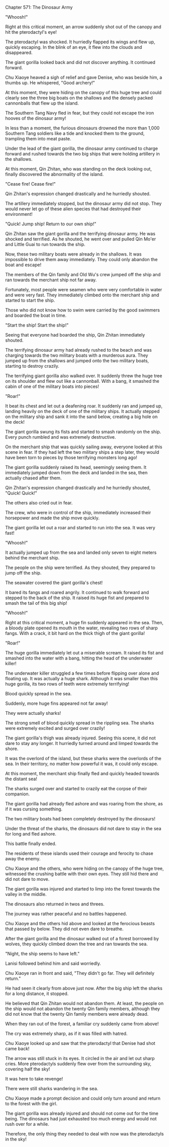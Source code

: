 Chapter 571: The Dinosaur Army

"Whoosh\!"

Right at this critical moment, an arrow suddenly shot out of the canopy and hit the pterodactyl's eye\!

The pterodactyl was shocked. It hurriedly flapped its wings and flew up, quickly escaping. In the blink of an eye, it flew into the clouds and disappeared.

The giant gorilla looked back and did not discover anything. It continued forward.

Chu Xiaoye heaved a sigh of relief and gave Denise, who was beside him, a thumbs up. He whispered, "Good archery\!"

At this moment, they were hiding on the canopy of this huge tree and could clearly see the three big boats on the shallows and the densely packed cannonballs that flew up the island.

The Southern Tang Navy fled in fear, but they could not escape the iron hooves of the dinosaur army\!

In less than a moment, the furious dinosaurs drowned the more than 1,000 Southern Tang soldiers like a tide and knocked them to the ground, trampling them into meat paste.

Under the lead of the giant gorilla, the dinosaur army continued to charge forward and rushed towards the two big ships that were holding artillery in the shallows.

At this moment, Qin Zhitan, who was standing on the deck looking out, finally discovered the abnormality of the island.

"Cease fire\! Cease fire\!"

Qin Zhitan's expression changed drastically and he hurriedly shouted.

The artillery immediately stopped, but the dinosaur army did not stop. They would never let go of these alien species that had destroyed their environment\!

"Quick\! Jump ship\! Return to our own ship\!"

Qin Zhitan saw the giant gorilla and the terrifying dinosaur army. He was shocked and terrified. As he shouted, he went over and pulled Qin Mo'er and Little Guai to run towards the ship.

Now, these two military boats were already in the shallows. It was impossible to drive them away immediately. They could only abandon the boat and escape\!

The members of the Qin family and Old Wu's crew jumped off the ship and ran towards the merchant ship not far away.

Fortunately, most people were seamen who were very comfortable in water and were very fast. They immediately climbed onto the merchant ship and started to start the ship.

Those who did not know how to swim were carried by the good swimmers and boarded the boat in time.

"Start the ship\! Start the ship\!"

Seeing that everyone had boarded the ship, Qin Zhitan immediately shouted.

The terrifying dinosaur army had already rushed to the beach and was charging towards the two military boats with a murderous aura. They jumped up from the shallows and jumped onto the two military boats, starting to destroy crazily.

The terrifying giant gorilla also walked over. It suddenly threw the huge tree on its shoulder and flew out like a cannonball. With a bang, it smashed the cabin of one of the military boats into pieces\!

"Roar\!"

It beat its chest and let out a deafening roar. It suddenly ran and jumped up, landing heavily on the deck of one of the military ships. It actually stepped on the military ship and sank it into the sand below, creating a big hole on the deck\!

The giant gorilla swung its fists and started to smash randomly on the ship. Every punch rumbled and was extremely destructive.

On the merchant ship that was quickly sailing away, everyone looked at this scene in fear. If they had left the two military ships a step later, they would have been torn to pieces by those terrifying monsters long ago\!

The giant gorilla suddenly raised its head, seemingly seeing them. It immediately jumped down from the deck and landed in the sea, then actually chased after them.

Qin Zhitan's expression changed drastically and he hurriedly shouted, "Quick\! Quick\!"

The others also cried out in fear.

The crew, who were in control of the ship, immediately increased their horsepower and made the ship move quickly.

The giant gorilla let out a roar and started to run into the sea. It was very fast\!

"Whoosh\!"

It actually jumped up from the sea and landed only seven to eight meters behind the merchant ship.

The people on the ship were terrified. As they shouted, they prepared to jump off the ship.

The seawater covered the giant gorilla's chest\!

It bared its fangs and roared angrily. It continued to walk forward and stepped to the back of the ship. It raised its huge fist and prepared to smash the tail of this big ship\!

"Whoosh\!"

Right at this critical moment, a huge fin suddenly appeared in the sea. Then, a bloody plate opened its mouth in the water, revealing two rows of sharp fangs. With a crack, it bit hard on the thick thigh of the giant gorilla\!

"Roar\!"

The huge gorilla immediately let out a miserable scream. It raised its fist and smashed into the water with a bang, hitting the head of the underwater killer\!

The underwater killer struggled a few times before flipping over alone and floating up. It was actually a huge shark. Although it was smaller than this huge gorilla, its two rows of teeth were extremely terrifying\!

Blood quickly spread in the sea.

Suddenly, more huge fins appeared not far away\!

They were actually sharks\!

The strong smell of blood quickly spread in the rippling sea. The sharks were extremely excited and surged over crazily\!

The giant gorilla's thigh was already injured. Seeing this scene, it did not dare to stay any longer. It hurriedly turned around and limped towards the shore.

It was the overlord of the island, but these sharks were the overlords of the sea. In their territory, no matter how powerful it was, it could only escape.

At this moment, the merchant ship finally fled and quickly headed towards the distant sea\!

The sharks surged over and started to crazily eat the corpse of their companion.

The giant gorilla had already fled ashore and was roaring from the shore, as if it was cursing something.

The two military boats had been completely destroyed by the dinosaurs\!

Under the threat of the sharks, the dinosaurs did not dare to stay in the sea for long and fled ashore.

This battle finally ended.

The residents of these islands used their courage and ferocity to chase away the enemy.

Chu Xiaoye and the others, who were hiding on the canopy of the huge tree, witnessed the crushing battle with their own eyes. They still hid there and did not dare to move.

The giant gorilla was injured and started to limp into the forest towards the valley in the middle.

The dinosaurs also returned in twos and threes.

The journey was rather peaceful and no battles happened.

Chu Xiaoye and the others hid above and looked at the ferocious beasts that passed by below. They did not even dare to breathe.

After the giant gorilla and the dinosaur walked out of a forest borrowed by wolves, they quickly climbed down the tree and ran towards the sea.

"Night, the ship seems to have left."

Lanisi followed behind him and said worriedly.

Chu Xiaoye ran in front and said, "They didn't go far. They will definitely return."

He had seen it clearly from above just now. After the big ship left the sharks for a long distance, it stopped.

He believed that Qin Zhitan would not abandon them. At least, the people on the ship would not abandon the twenty Qin family members, although they did not know that the twenty Qin family members were already dead.

When they ran out of the forest, a familiar cry suddenly came from above\!

The cry was extremely sharp, as if it was filled with hatred.

Chu Xiaoye looked up and saw that the pterodactyl that Denise had shot came back\!

The arrow was still stuck in its eyes. It circled in the air and let out sharp cries. More pterodactyls suddenly flew over from the surrounding sky, covering half the sky\!

It was here to take revenge\!

There were still sharks wandering in the sea.

Chu Xiaoye made a prompt decision and could only turn around and return to the forest with the girl.

The giant gorilla was already injured and should not come out for the time being. The dinosaurs had just exhausted too much energy and would not rush over for a while.

Therefore, the only thing they needed to deal with now was the pterodactyls in the sky\!